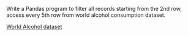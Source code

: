 Write a Pandas program to filter all records starting from the 2nd row, access every 5th row from world alcohol consumption dataset.

[World Alcohol dataset](https://docs.google.com/spreadsheets/d/1dB2vIsHkKZ0zunDVwNSy-zXLfFKGtomxB7DEJBMxef8/edit?usp=sharing)
